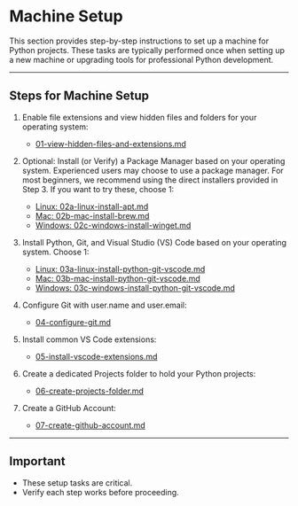 # Machine Setup

This section provides step-by-step instructions to set up a machine for Python projects. 
These tasks are typically performed once when setting up a new machine or upgrading tools for professional Python development.

---

## Steps for Machine Setup

1. Enable file extensions and view hidden files and folders for your operating system:  
   - [01-view-hidden-files-and-extensions.md](01-view-hidden-files-and-extensions.md)

2. Optional: Install (or Verify) a Package Manager based on your operating system. Experienced users may choose to use a package manager. For most beginners, we recommend using the direct installers provided in Step 3. If you want to try these, choose 1:
   - [Linux: 02a-linux-install-apt.md](02a-linux-install-apt.md)  
   - [Mac:   02b-mac-install-brew.md](02b-mac-install-brew.md)  
   - [Windows: 02c-windows-install-winget.md](02c-windows-install-winget.md)

3. Install Python, Git, and Visual Studio (VS) Code based on your operating system. Choose 1:  
   - [Linux: 03a-linux-install-python-git-vscode.md](03a-linux-install-python-git-vscode.md)  
   - [Mac: 03b-mac-install-python-git-vscode.md](03b-mac-install-python-git-vscode.md)  
   - [Windows: 03c-windows-install-python-git-vscode.md](03c-windows-install-python-git-vscode.md)

4. Configure Git with user.name and user.email:  
   - [04-configure-git.md](04-configure-git.md)

5. Install common VS Code extensions:  
   - [05-install-vscode-extensions.md](05-install-vscode-extensions.md)

6. Create a dedicated Projects folder to hold your Python projects:  
   - [06-create-projects-folder.md](06-create-projects-folder.md)

7. Create a GitHub Account:
   - [07-create-github-account.md](07-create-github-account.md)

---

## Important

- These setup tasks are critical.
- Verify each step works before proceeding. 
